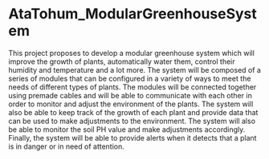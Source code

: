 # AtaTohum_ModularGreenhouseSystem
This project proposes to develop a modular greenhouse system which will improve the growth of plants, automatically water them, control their humidity and temperature and a lot more. The system will be composed of a series of modules that can be configured in a variety of ways to meet the needs of different types of plants. The modules will be connected together using premade cables and will be able to communicate with each other in order to monitor and adjust the environment of the plants. The system will also be able to keep track of the growth of each plant and provide data that can be used to make adjustments to the environment. The system will also be able to monitor the soil PH value and make adjustments accordingly. Finally, the system will be able to provide alerts when it detects that a plant is in danger or in need of attention.
